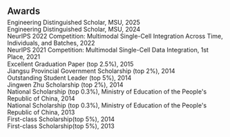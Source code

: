 

<h1 id="awards"></h1>

<h2 style="margin: 40px 0px 6px; font-weight: 600;">Awards</h2>
<!-- <h2 style="color: #d0021b; font-weight: 800; margin: 40px 0 20px;">Awards</h2> -->

<div style="margin: 0 0 10px 0; padding: 0; line-height: 1.15;">
  <div style="margin: 0; padding: 0;"> Engineering Distinguished Scholar, MSU, 2025 </div>
  <div style="margin: 0; padding: 0;"> Engineering Distinguished Scholar, MSU, 2024 </div>
  <div style="margin: 0; padding: 0;"> NeurIPS 2022 Competition: Multimodal Single-Cell Integration Across Time, Individuals, and Batches, 2022 </div>
  <div style="margin: 0; padding: 0;"> NeurIPS 2021 Competition: Multimodal Single-Cell Data Integration, 1st Place, 2021 </div>
  <div style="margin: 0; padding: 0;"> Excellent Graduation Paper (top 2.5%), 2015 </div>
  <div style="margin: 0; padding: 0;"> Jiangsu Provincial Government Scholarship (top 2%), 2014 </div>
  <div style="margin: 0; padding: 0;"> Outstanding Student Leader (top 5%), 2014 </div>
  <div style="margin: 0; padding: 0;"> Jingwen Zhu Scholarship (top 2%), 2014 </div>
  <div style="margin: 0; padding: 0;"> National Scholarship (top 0.3%), Ministry of Education of the People's Republic of China, 2014 </div>
  <div style="margin: 0; padding: 0;"> National Scholarship (top 0.3%), Ministry of Education of the People's Republic of China, 2013 </div>
  <div style="margin: 0; padding: 0;"> First-class Scholarship(top 5%), 2014 </div>
  <div style="margin: 0; padding: 0;"> First-class Scholarship(top 5%), 2013 </div>

</div>

